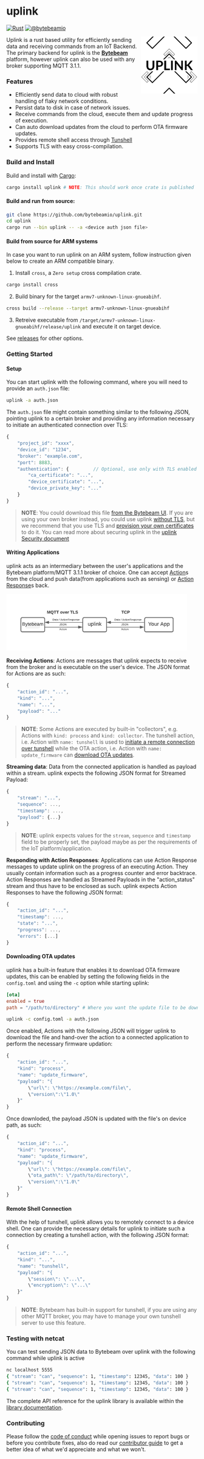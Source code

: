 # uplink

[![Rust][workflow-badge]][workflow] [![@bytebeamio][twitter-badge]][twitter]

<img align="right" src="docs/logo.png" height="150px" alt="the uplink logo">

Uplink is a rust based utility for efficiently sending data and receiving commands from an IoT Backend. The primary backend for uplink is the [**Bytebeam**][bytebeam] platform, however uplink can also be used with any broker supporting MQTT 3.1.1.

### Features
- Efficiently send data to cloud with robust handling of flaky network conditions.
- Persist data to disk in case of network issues.
- Receive commands from the cloud, execute them and update progress of execution.
- Can auto download updates from the cloud to perform OTA firmware updates.
- Provides remote shell access through [Tunshell][tunshell]
- Supports TLS with easy cross-compilation.

### Build and Install

Build and install with [Cargo][crates.io]:

```sh
cargo install uplink # NOTE: This should work once crate is published
```

#### Build and run from source:

```sh
git clone https://github.com/bytebeamio/uplink.git
cd uplink
cargo run --bin uplink -- -a <device auth json file>
```
#### Build from source for ARM systems

In case you want to run uplink on an ARM system, follow instruction given below to create an ARM compatible binary.

1. Install `cross`, a `Zero setup` cross compilation crate.
```sh
cargo install cross
```
2. Build binary for the target `armv7-unknown-linux-gnueabihf`.
```sh
cross build --release --target armv7-unknown-linux-gnueabihf
```
3. Retreive executable from `/target/armv7-unknown-linux-gnueabihf/release/uplink` and execute it on target device.

See [releases][releases] for other options.

### Getting Started

#### Setup
You can start uplink with the following command, where you will need to provide an `auth.json` file:
```sh
uplink -a auth.json
```

The `auth.json` file might contain something similar to the following JSON, pointing uplink to a certain broker and providing any information necessary to initiate an authenticated connection over TLS:
```js
{
    "project_id": "xxxx",
    "device_id": "1234",
    "broker": "example.com",
    "port": 8883,
    "authentication": {			// Optional, use only with TLS enabled brokers
        "ca_certificate": "...",
        "device_certificate": "...",
        "device_private_key": "..."
    }
}
```

> **NOTE**: You could download this file [from the Bytebeam UI][platform]. If you are using your own broker instead, you could use uplink [without TLS][unsecure], but we recommend that you use TLS and [provision your own certificates][provision] to do it. You can read more about securing uplink in the [uplink Security document][security]

#### Writing Applications
uplink acts as an intermediary between the user's applications and the Bytebeam platform/MQTT 3.1.1 broker of choice. One can accept [Action][action]s from the cloud and push data(from applications such as sensing) or [Action Response][action_response]s back.

<img src="docs/uplink.png" height="150px" alt="uplink architecture">

**Receiving Actions**:
Actions are messages that uplink expects to receive from the broker and is executable on the user's device. The JSON format for Actions are as such:
```js
{
    "action_id": "...",
    "kind": "...",
    "name": "...",
    "payload": "..."
}
```
> **NOTE**: Some Actions are executed by built-in "collectors", e.g. Actions with `kind: process` and `kind: collector`. The tunshell action, i.e. Action with `name: tunshell` is used to [initiate a remote connection over tunshell](#Remote-Shell-Connection) while the OTA action, i.e. Action with `name: update_firmware` can [download OTA updates](#Downloading-OTA-updates).

**Streaming data**:
Data from the connected application is handled as payload within a stream. uplink expects the following JSON format for Streamed Payload:
```js
{
    "stream": "...",
    "sequence": ...,
    "timestamp": ...,
    "payload": {...}
}
```
> **NOTE**: uplink expects values for the `stream`, `sequence` and `timestamp` field to be properly set, the payload maybe as per the requirements of the IoT platform/application.

**Responding with Action Responses**:
Applications can use Action Response messages to update uplink on the progress of an executing Action. They usually contain information such as a progress counter and error backtrace. Action Responses are handled as Streamed Payloads in the "action_status" stream and thus have to be enclosed as such. uplink expects Action Responses to have the following JSON format:
```js
{
    "action_id": "...",
    "timestamp": ...,
    "state": "...",
    "progress": ...,
    "errors": [...]
}
```

#### Downloading OTA updates
uplink has a built-in feature that enables it to download OTA firmware updates, this can be enabled by setting the following fields in the `config.toml` and using the `-c` option while starting uplink:
```toml
[ota]
enabled = true
path = "/path/to/directory" # Where you want the update file to be downloaded
```
```sh
uplink -c config.toml -a auth.json
```

Once enabled, Actions with the following JSON will trigger uplink to download the file and hand-over the action to a connected application to perform the necessary firmware updation:
```js
{
    "action_id": "...",
    "kind": "process",
    "name": "update_firmware",
    "payload": "{
        \"url\": \"https://example.com/file\",
        \"version\":\"1.0\"
    }"
}
```
Once downloded, the payload JSON is updated with the file's on device path, as such:
```js
{
    "action_id": "...",
    "kind": "process",
    "name": "update_firmware",
    "payload": "{
        \"url\": \"https://example.com/file\",
        \"ota_path\": \"/path/to/directory\",
        \"version\":\"1.0\"
    }"
}
```

#### Remote Shell Connection
With the help of tunshell, uplink allows you to remotely connect to a device shell. One can provide the necessary details for uplink to initiate such a connection by creating a tunshell action, with the following JSON format:
```js
{
    "action_id": "...",
    "kind": "...",
    "name": "tunshell",
    "payload": "{
        \"session\": \"...\",
        \"encryption\": \"...\"
    }"
}
```
> **NOTE**: Bytebeam has built-in support for tunshell, if you are using any other MQTT broker, you may have to manage your own tunshell server to use this feature.

### Testing with netcat

You can test sending JSON data to Bytebeam over uplink with the following command while uplink is active

```sh
nc localhost 5555
{ "stream": "can", "sequence": 1, "timestamp": 12345, "data": 100 }
{ "stream": "can", "sequence": 1, "timestamp": 12345, "data": 100 }
{ "stream": "can", "sequence": 1, "timestamp": 12345, "data": 100 }
```

The complete API reference for the uplink library is available within the [library documentation][docs.rs].

### Contributing
Please follow the [code of conduct][coc] while opening issues to report bugs or before you contribute fixes, also do read our [contributor guide][contribute] to get a better idea of what we'd appreciate and what we won't.

[workflow-badge]: https://github.com/bytebeamio/uplink/actions/workflows/rust.yml/badge.svg
[workflow]: https://github.com/bytebeamio/uplink/actions/workflows/rust.yml
[twitter-badge]: https://img.shields.io/twitter/follow/bytebeamio.svg?style=social&label=Follow
[twitter]: https://twitter.com/intent/follow?screen_name=bytebeamio
[bytebeam]: https://bytebeam.io
[tunshell]: https://tunshell.com
[rumqtt]: https://github.com/bytebeamio/rumqtt
[crates.io]: https://crates.io/crates/uplink
[releases]: https://github.com/bytebeamio/uplink/releases
[action]: docs/apps.md/#Action
[action_response]: docs/apps.md/#ActionResponse
[security]: docs/security.md
[platform]: docs/security.md#Configuring-uplink-for-use-with-TLS
[unsecure]: docs/security.md#Using-uplink-without-TLS
[provision]: docs/security.md#Provisioning-your-own-certificates
[docs.rs]: https://docs.rs/uplink
[coc]: docs/CoC.md
[contribute]: CONTRIBUTING.md
